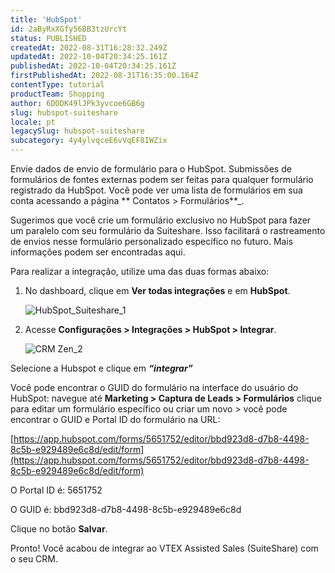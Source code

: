 ```yaml
---
title: 'HubSpot'
id: 2aByRxXGfy56BB3tzUrcYt
status: PUBLISHED
createdAt: 2022-08-31T16:28:32.249Z
updatedAt: 2022-10-04T20:34:25.161Z
publishedAt: 2022-10-04T20:34:25.161Z
firstPublishedAt: 2022-08-31T16:35:00.164Z
contentType: tutorial
productTeam: Shopping
author: 6DODK49lJPk3yvcoe6GB6g
slug: hubspot-suiteshare
locale: pt
legacySlug: hubspot-suiteshare
subcategory: 4y4ylvqceE6vVqEF8IWZix
---
```


Envie dados de envio de formulário para o HubSpot. Submissões de formulários de fontes externas podem ser feitas para qualquer formulário registrado da HubSpot. Você pode ver uma lista de formulários em sua conta acessando a página ** Contatos > Formulários**_.

Sugerimos que você crie um formulário exclusivo no HubSpot para fazer um paralelo com seu formulário da Suiteshare. Isso facilitará o rastreamento de envios nesse formulário personalizado específico no futuro. Mais informações podem ser encontradas aqui.

Para realizar a integração, utilize uma das duas formas abaixo:

1. No dashboard, clique em **Ver todas integrações** e em **HubSpot**.

   ![HubSpot_Suiteshare_1](//images.ctfassets.net/alneenqid6w5/6ohwamJ0xsLQsxtuTZrrxA/affa4804ec1386284ac220a82ec6622a/HubSpot_Suiteshare_1.png)

2. Acesse **Configurações > Integrações > HubSpot > Integrar**.

   ![CRM Zen_2](//images.ctfassets.net/alneenqid6w5/5Q1v1x7pR9DaaavNtDLIkh/017737adacef1737787ce533f3898f20/CRM_Zen_2.png)

Selecione a Hubspot e clique em _**“integrar”**_

Você pode encontrar o GUID do formulário na interface do usuário do HubSpot: navegue até **Marketing > Captura de Leads > Formulários** clique para editar um formulário específico ou criar um novo > você pode encontrar o GUID e Portal ID do formulário na URL:

[https://app.hubspot.com/forms/5651752/editor/bbd923d8-d7b8-4498-8c5b-e929489e6c8d/edit/form](https://app.hubspot.com/forms/5651752/editor/bbd923d8-d7b8-4498-8c5b-e929489e6c8d/edit/form)

O Portal ID é: 5651752

O GUID é: bbd923d8-d7b8-4498-8c5b-e929489e6c8d

Clique no botão **Salvar**. 

Pronto! Você acabou de integrar ao VTEX Assisted Sales (SuiteShare) com o seu CRM.
